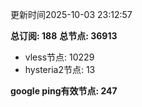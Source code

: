 更新时间2025-10-03 23:12:57

**总订阅: 188**
**总节点: 36913**
- vless节点: 10229
- hysteria2节点: 13

**google ping有效节点: 247**
